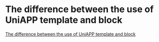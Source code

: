 # The difference between the use of UniAPP template and block
[The difference between the use of UniAPP template and block](https://aiwithcloud.com/2022/09/15/the_difference_between_the_use_of_uniapp_template_and_block/)